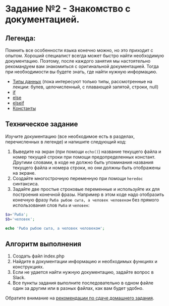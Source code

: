 # Задание №2 - Знакомство с документацией.

## Легенда:
Помнить все особенности языка конечно можно, но это приходит с опытом. 
Хороший специалист всегда может быстро найти необходимую документацию. 
Поэтому, после каждого занятия мы настоятельно рекомандуем вам знакомиться с оригинальной документацией. Тогда при необходимости вы будете знать, где найти нужную информацию. 
* [Типы данных](https://www.php.net/manual/ru/language.types.php) 
  (пока интересуют только типы, рассмотренные на лекции: булев, целочисленный, с плавающей запятой, строки, null)
* [if](https://www.php.net/manual/ru/control-structures.if.php)
* [else](https://www.php.net/manual/ru/control-structures.else.php)
* [elseif](https://www.php.net/manual/ru/control-structures.elseif.php)
* [Константы](https://www.php.net/manual/ru/language.constants.php)

## Техническое задание
Изучите документацию (все необходимое есть в разделах, перечисленных в легенде) и напишите следующий код:
1. Выведите на экран (при помощи `echo()`) название текущего файла и номер текущей строки при помощи предопределенных констант.
Другими словами, в коде не должно быть упоминания названия текущего файла и номера строки, но они должны быть отображены на экране.  
1. Создайте многострочную переменную при помощи `heredoc` синтаксиса. 
1. Задайте две простые строковые переменные и используйте их для построения конечной фразы.
Например в этом коде надо отобразить конечную фразу `Рыба рыбою сыта, а человек человеком` без прямого использования слов `Рыба` и `человек`:
```php
$a='Рыба';
$b='человек';

echo 'Рыба рыбою сыта, а человек человеком';
```

## Алгоритм выполнения
1. Создать файл index.php
1. Найдите в документации информацию и необходимых функциях и конструкциях. 
1. Если не удается найти нужную документацию, задайте вопрос в Slack.
1. Все пункты задания выполните последовательно в одном файле один за другим или в разных файлах, как вам будет удобно. 


Обратите внимание на [рекомендации по сдаче домашнего задания](../homework.md).
